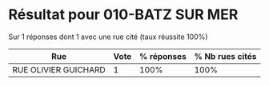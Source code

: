 # Résultat pour 010-BATZ SUR MER

Sur 1 réponses dont 1 avec une rue cité (taux réussite 100%)

| Rue | Vote | % réponses | % Nb rues cités|
|-----|------|------------|----------------|
| RUE OLIVIER GUICHARD | 1 | 100% | 100%|
